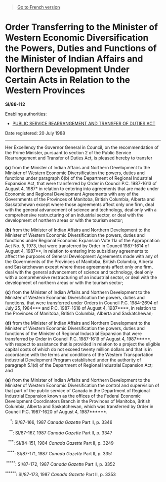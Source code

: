 > [Go to French version](/fr/Règlements/Textes%20réglementaires/88/112.md)

# Order Transferring to the Minister of Western Economic Diversification the Powers, Duties and Functions of the Minister of Indian Affairs and Northern Development Under Certain Acts in Relation to the Western Provinces

**SI/88-112**

Enabling authorities: 
- [PUBLIC SERVICE REARRANGEMENT AND TRANSFER OF DUTIES ACT](/en/Acts/Revised%20Statutes%20of%20Canada/P/P-34.md)

Date registered: 20 July 1988

----------

Her Excellency the Governor General in Council, on the recommendation of the Prime Minister, pursuant to section 2 of the Public Service Rearrangement and Transfer of Duties Act, is pleased hereby to transfer

**(a)** from the Minister of Indian Affairs and Northern Development to the Minister of Western Economic Diversification the powers, duties and functions under paragraph 6(b) of the Department of Regional Industrial Expansion Act, that were transferred by Order in Council P.C. 1987-1613 of August 4, 1987* in relation to entering into agreements that are made under Economic and Regional Development Agreements with any of the Governments of the Provinces of Manitoba, British Columbia, Alberta and Saskatchewan except where those agreements affect only one firm, deal with the general advancement of science and technology, deal only with a comprehensive restructuring of an industrial sector, or deal with the development of northern areas or with the tourism sector;

**(b)** from the Minister of Indian Affairs and Northern Development to the Minister of Western Economic Diversification the powers, duties and functions under Regional Economic Expansion Vote 11a of the Appropriation Act No. 5, 1973, that were transferred by Order in Council 1987-1614 of August 4, 1987**, in relation to entering into subsidiary agreements to affect the purposes of General Development Agreements made with any of the Governments of the Provinces of Manitoba, British Columbia, Alberta and Saskatchewan except where those agreements affect only one firm, deal with the general advancement of science and technology, deal only with a comprehensive restructuring of an industrial sector, or deal with the development of northern areas or with the tourism sector;

**(c)** from the Minister of Indian Affairs and Northern Development to the Minister of Western Economic Diversification the powers, duties and functions, that were transferred under Orders in Council P.C. 1984-2694 of July 25, 1984*** and P.C. 1987-1618 of August 4, 1987****, in relation to the Provinces of Manitoba, British Columbia, Alberta and Saskatchewan;

**(d)** from the Minister of Indian Affairs and Northern Development to the Minister of Western Economic Diversification the powers, duties and functions of the Minister of Regional Industrial Expansion that were transferred by Order in Council P.C. 1987-1619 of August 4, 1987*****, with respect to assistance that is provided in relation to a project the eligible capital costs of which do not exceed twenty million dollars and that is in accordance with the terms and conditions of the Western Transportation Industrial Development Program established under the authority of paragraph 5.1(d) of the Department of Regional Industrial Expansion Act; and

**(e)** from the Minister of Indian Affairs and Northern Development to the Minister of Western Economic Diversification the control and supervision of that part of the public service of Canada in the Department of Regional Industrial Expansion known as the offices of the Federal Economic Development Coordinators Branch in the Provinces of Manitoba, British Columbia, Alberta and Saskatchewan, which was transferred by Order in Council P.C. 1987-1620 of August 4, 1987******.



<sup>     *</sup>: SI/87-166, 1987 *Canada Gazette* Part II, p. 3346<br />



<sup>    **</sup>: SI/87-167, 1987 *Canada Gazette* Part II, p. 3347<br />



<sup>   ***</sup>: SI/84-151, 1984 *Canada Gazette* Part II, p. 3249<br />



<sup>  ****</sup>: SI/87-171, 1987 *Canada Gazette* Part II, p. 3351<br />



<sup> *****</sup>: SI/87-172, 1987 *Canada Gazette* Part II, p. 3352<br />



<sup>******</sup>: SI/87-173, 1987 *Canada Gazette* Part II, p. 3353<br />


